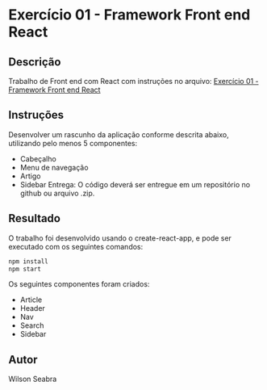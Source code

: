 # Exercício 01 - Framework Front end React

<!-- link para o trabalho -->
## Descrição
<!-- Descrição do trabalho -->
Trabalho de Front end com React com instruções no arquivo: [Exercício 01 - Framework Front end React](https://pucminas.instructure.com/courses/132825/assignments/687874?module_item_id=3200073)

## Instruções
<!-- Instruções para executar o trabalho -->
Desenvolver um rascunho da aplicação conforme descrita abaixo, utilizando pelo menos 5 componentes:

- Cabeçalho
- Menu de navegação
- Artigo
- Sidebar
Entrega: O código deverá ser entregue em um repositório no github ou arquivo .zip.

## Resultado
<!-- Imagem do resultado -->
O trabalho foi desenvolvido usando o create-react-app, e pode ser executado com os seguintes comandos:
  
  ```bash
  npm install
  npm start
  ```

Os seguintes componentes foram criados:

- Article
- Header
- Nav
- Search
- Sidebar

## Autor
<!-- Informações do autor -->
Wilson Seabra
